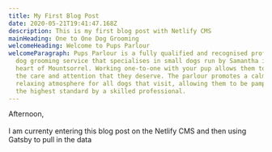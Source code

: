 ```yaml
---
title: My First Blog Post
date: 2020-05-21T19:41:47.168Z
description: This is my first blog post with Netlify CMS
mainHeading: One to One Dog Grooming
welcomeHeading: Welcome to Pups Parlour
welcomeParagraph: Pups Parlour is a fully qualified and recognised professional
  dog grooming service that specialises in small dogs run by Samantha in the
  heart of Mountsorrel. Working one-to-one with your pup allows them to get all
  the care and attention that they deserve. The parlour promotes a calm and
  relaxing atmosphere for all dogs that visit, allowing them to be pampered to
  the highest standard by a skilled professional.
---
```

Afternoon, \
\
I am currenty entering this blog post on the Netlify CMS and then using Gatsby to pull in the data